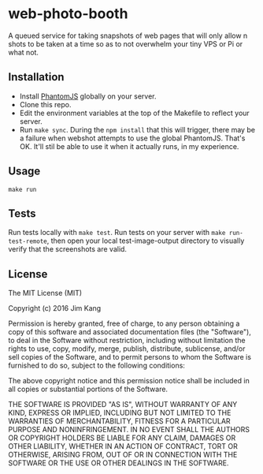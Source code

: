 web-photo-booth
==================

A queued service for taking snapshots of web pages that will only allow n shots to be taken at a time so as to not overwhelm your tiny VPS or Pi or what not.

Installation
------------

- Install [PhantomJS](http://phantomjs.org) globally on your server.
- Clone this repo.
- Edit the environment variables at the top of the Makefile to reflect your server.
- Run `make sync`. During the `npm install` that this will trigger, there may be a failure when webshot attempts to use the global PhantomJS. That's OK. It'll stil be able to use it when it actually runs, in my experience.

Usage
-----

    make run

Tests
-----

Run tests locally with `make test`. Run tests on your server with `make run-test-remote`, then open your local test-image-output directory to visually verify that the screenshots are valid.

License
-------

The MIT License (MIT)

Copyright (c) 2016 Jim Kang

Permission is hereby granted, free of charge, to any person obtaining a copy
of this software and associated documentation files (the "Software"), to deal
in the Software without restriction, including without limitation the rights
to use, copy, modify, merge, publish, distribute, sublicense, and/or sell
copies of the Software, and to permit persons to whom the Software is
furnished to do so, subject to the following conditions:

The above copyright notice and this permission notice shall be included in
all copies or substantial portions of the Software.

THE SOFTWARE IS PROVIDED "AS IS", WITHOUT WARRANTY OF ANY KIND, EXPRESS OR
IMPLIED, INCLUDING BUT NOT LIMITED TO THE WARRANTIES OF MERCHANTABILITY,
FITNESS FOR A PARTICULAR PURPOSE AND NONINFRINGEMENT. IN NO EVENT SHALL THE
AUTHORS OR COPYRIGHT HOLDERS BE LIABLE FOR ANY CLAIM, DAMAGES OR OTHER
LIABILITY, WHETHER IN AN ACTION OF CONTRACT, TORT OR OTHERWISE, ARISING FROM,
OUT OF OR IN CONNECTION WITH THE SOFTWARE OR THE USE OR OTHER DEALINGS IN
THE SOFTWARE.
